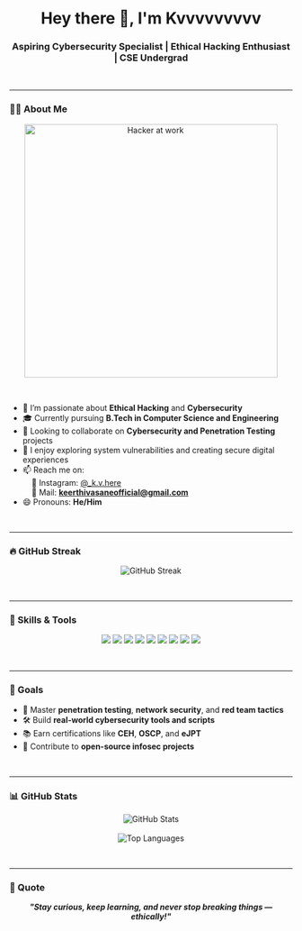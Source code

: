 <h1 align="center">Hey there 👋, I'm Kvvvvvvvvv</h1>
<h3 align="center">Aspiring Cybersecurity Specialist | Ethical Hacking Enthusiast | CSE Undergrad</h3>

<br/>

---

### 👨‍💻 About Me

<p align="center">
  <img src="https://i.pinimg.com/originals/07/2f/18/072f186986d65caa8a15e7c5319d81f6.gif" alt="Hacker at work" width="450"/>
</p>

<br/>

- 👀 I’m passionate about **Ethical Hacking** and **Cybersecurity**  
- 🎓 Currently pursuing **B.Tech in Computer Science and Engineering**  
- 💼 Looking to collaborate on **Cybersecurity and Penetration Testing** projects  
- 🔐 I enjoy exploring system vulnerabilities and creating secure digital experiences  
- 📫 Reach me on:  
  &nbsp;&nbsp;&nbsp;&nbsp;📸 Instagram: [@_k.v.here](https://www.instagram.com/_k.v.here/)  
  &nbsp;&nbsp;&nbsp;&nbsp;📧 Mail: **keerthivasaneofficial@gmail.com**  
- 😄 Pronouns: **He/Him**

<br/>

---

### 🔥 GitHub Streak

<p align="center">
  <img src="https://github-readme-streak-stats.herokuapp.com/?user=Kvvvvvvvvv&theme=tokyonight&hide_border=true" alt="GitHub Streak" />
</p>

<br/>

---

### 🧰 Skills & Tools

<p align="center">
  <img src="https://img.shields.io/badge/Python-3572A5?style=for-the-badge&logo=python&logoColor=white"/>
  <img src="https://img.shields.io/badge/Java-007396?style=for-the-badge&logo=java&logoColor=white"/>
  <img src="https://img.shields.io/badge/C-00599C?style=for-the-badge&logo=c&logoColor=white"/>
  <img src="https://img.shields.io/badge/Linux-FCC624?style=for-the-badge&logo=linux&logoColor=black"/>
  <img src="https://img.shields.io/badge/Wireshark-1679A7?style=for-the-badge&logo=wireshark&logoColor=white"/>
  <img src="https://img.shields.io/badge/Nmap-004488?style=for-the-badge&logo=nmap&logoColor=white"/>
  <img src="https://img.shields.io/badge/Burp%20Suite-ff6c37?style=for-the-badge"/>
  <img src="https://img.shields.io/badge/HTML5-e34c26?style=for-the-badge&logo=html5&logoColor=white"/>
  <img src="https://img.shields.io/badge/CSS3-1572b6?style=for-the-badge&logo=css3&logoColor=white"/>
</p>

<br/>

---

### 🚀 Goals

- 🧠 Master **penetration testing**, **network security**, and **red team tactics**  
- 🛠️ Build **real-world cybersecurity tools and scripts**  
- 📚 Earn certifications like **CEH**, **OSCP**, and **eJPT**  
- 🤝 Contribute to **open-source infosec projects**

<br/>

---

### 📊 GitHub Stats

<p align="center">
  <img src="https://github-readme-stats.vercel.app/api?username=Kvvvvvvvvv&show_icons=true&theme=tokyonight" alt="GitHub Stats" />
  <br/><br/>
  <img src="https://github-readme-stats.vercel.app/api/top-langs/?username=Kvvvvvvvvv&layout=compact&theme=tokyonight" alt="Top Languages" />
</p>

<br/>

---

### 📌 Quote

<p align="center">
  <em><strong>"Stay curious, keep learning, and never stop breaking things — ethically!"</strong></em>
</p>
